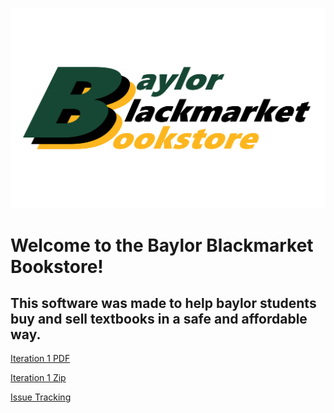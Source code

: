 ![Branching](software_project.png)

# Welcome to the Baylor Blackmarket Bookstore!

## This software was made to help baylor students buy and sell textbooks in a safe and affordable way.

[Iteration 1 PDF](https://github.com/TomPechulis/BBB.github.io/raw/master/iteration1.pdf)

[Iteration 1 Zip](https://github.com/TomPechulis/BBB.github.io/raw/master/Iteration1.zip)

[Issue Tracking](https://trello.com/b/wGqLWLLN/csi-3471-bbb)

